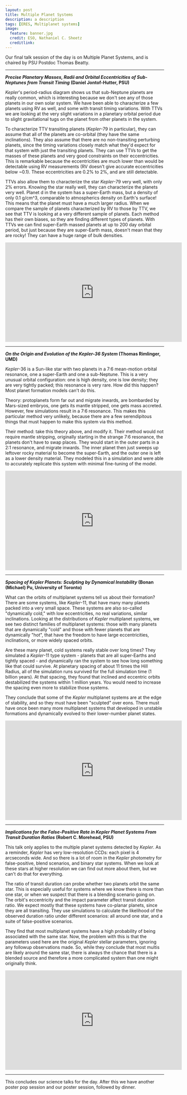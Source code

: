 ```yaml
---
layout: post
title: Multiple Planet Systems
description: a description 
tags: [ERES, Multiplanet systems]
image:
  feature: banner.jpg
  credit: ESO, Nathaniel C. Sheetz
  creditlink: 
---
```


Our final talk session of the day is on Multiple Planet Systems, and is chaired by PSU Postdoc Thomas Beatty.

---
***Precise Planetary Masses, Radii and Orbital Eccentricities of Sub-Neptunes from Transit Timing* (Daniel Jontof-Hutter, PSU)**

*Kepler*'s period-radius diagram shows us that sub-Neptune planets are really common, which is interesting because we don't see any of those planets in our own solar system. We have been able to characterize a few planets using RV as well, and some with transit timing variations. With TTVs we are looking at the very slight variations in a planetary orbital period due to slight gravitational tugs on the planet from other planets in the system. 

To characterize TTV transiting planets (*Kepler*-79 in particular), they can assume that all of the planets are co-orbital (they have the same inclinations). They also assume that there are no non-transiting perturbing planets, since the timing variations closely match what they'd expect for that system with just the transiting planets. They can use TTVs to get the masses of these planets and very good constraints on their eccentricities. This is remarkable because the eccentricities are much lower than would be detectable using RV measurements (RV doesn't give accurate eccentricities below ~0.1). These eccentricities are 0.2% to 2%, and are still detectable.

TTVs also allow them to characterize the star *Kepler*-79 very well, with only 2% errors. Knowing the star really well, they can characterize the planets very well. Planet d in the system has a super-Earth mass, but a density of only 0.1 g/cm^3, comparable to atmospherics density on Earth's surface! This means that the planet must have a much larger radius. When we compare the sample of planets characterized by RV to those by TTV, we see that TTV is looking at a very different sample of planets. Each method has their own biases, so they are finding different types of planets. With TTVs we can find super-Earth massed planets at up to 200 day orbital period, but just because they are super-Earth mass, doesn't mean that they are rocky! They can have a huge range of bulk densities.

<iframe width="560" height="315" src="https://www.youtube.com/embed/KMRWoLZfDXE" frameborder="0" allowfullscreen></iframe>

---
***On the Origin and Evolution of the Kepler-36 System* (Thomas Rimlinger, UMD)**

*Kepler*-36 is a Sun-like star with two planets in a 7:6 mean-motion orbital resonance, one a super-Earth and one a sub-Neptune. This is a very unusual orbital configuration: one is high density, one is low density; they are very tightly packed; this resonance is very rare. How did this happen? Most planet formation models can't do this.

Theory: protoplanets form far out and migrate inwards, are bombarded by Mars-sized embryos, one gets its mantle stripped, one gets mass accreted. However, few simulations result in a 7:6 resonance. This makes this particular method very unlikely, because there are a few serendipitous things that must happen to make this system via this method.

Their method: take this theory above, and modify it. Their method would not require mantle stripping, originally starting in the strange 7:6 resonance, the planets don't have to swap places. They would start in the outer parts in a 2:1 resonance, and migrate inwards. The inner planet then just sweeps up leftover rocky material to become the super-Earth, and the outer one is left as a lower density material. They modeled this in a simulation and were able to accurately replicate this system with minimal fine-tuning of the model.

<iframe width="560" height="315" src="https://www.youtube.com/embed/BKtE6khp3j0" frameborder="0" allowfullscreen></iframe>


---
***Spacing of Kepler Planets: Sculpting by Dynamical Instability* (Bonan (Michael) Pu, University of Toronto)**

What can the orbits of multiplanet systems tell us about their formation? There are some systems, like *Kepler*-11, that have many many planets packed into a very small space. These systems are also so-called "dynamically cold," with low eccentricities, no real variations, similar inclinations. Looking at the distributions of *Kepler* multiplanet systems, we see two distinct families of multiplanet systems: those with many planets that are dynamically "cold" and those with fewer planets that are dynamically "hot", that have the freedom to have large eccentricities, inclinations, or more widely spaced orbits.

Are these many planet, cold systems really stable over long times? They simulated a *Kepler*-11 type system - planets that are all super-Earths and tightly spaced - and dynamically ran the system to see how long something like that could survive. At planetary spacing of about 11 times the Hill Radius, all of the simulation runs survived for the full simulation time (1 billion years). At that spacing, they found that inclined and eccentric orbits destabilized the systems within 1 million years. You would need to increase the spacing even more to stabilize those systems.

They conclude that some of the *Kepler* multiplanet systems are at the edge of stability, and so they must have been "sculpted" over eons. There must have once been many more multiplanet systems that developed in unstable formations and dynamically evolved to their lower-number planet states.

<iframe width="560" height="315" src="https://www.youtube.com/embed/1kwLhPxI0-I" frameborder="0" allowfullscreen></iframe>

---
***Implications for the False-Positive Rate in Kepler Planet Systems From Transit Duration Ratios* (Robert C. Morehead, PSU)**

This talk only applies to the multiple planet systems detected by *Kepler*. As a reminder, *Kepler* has very low-resolution CCDs: each pixel is 4 arcseconds wide. And so there is a lot of room in the *Kepler* photometry for false-positive, blend scenarios, and binary star systems. When we look at these stars at higher resolution we can find out more about them, but we can't do that for everything.

The ratio of transit duration can probe whether two planets orbit the same star. This is especially useful for systems where we know there is more than one star, or when we suspect that there is a blending scenario going on. The orbit's eccentricity and the impact parameter affect transit duration ratio. We expect mostly that these systems have co-planar planets, since they are all transiting. They use simulations to calculate the likelihood of the observed duration ratio under different scenarios: all around one star, and a suite of false-positive scenarios.

They find that most multiplanet systems have a high probability of being associated with the same star. Now, the problem with this is that the parameters used here are the original *Kepler* stellar parameters, ignoring any followup observations made. So, while they conclude that most multis are likely around the same star, there is always the chance that there is a blended source and therefore a more complicated system than one might originally think.

<iframe width="560" height="315" src="https://www.youtube.com/embed/CP2eSSh4Mrs" frameborder="0" allowfullscreen></iframe>

---
This concludes our science talks for the day. After this we have another poster pop session and our poster session, followed by dinner.